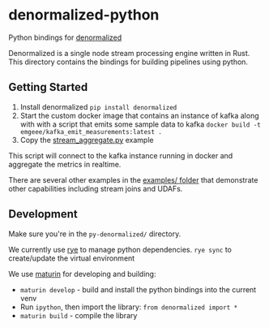 denormalized-python
===

Python bindings for [denormalized](https://github.com/probably-nothing-labs/denormalized)

Denormalized is a single node stream processing engine written in Rust. This directory contains the bindings for building pipelines using python.

## Getting Started

1. Install denormalized `pip install denormalized`
2. Start the custom docker image that contains an instance of kafka along with with a script that emits some sample data to kafka `docker build -t emgeee/kafka_emit_measurements:latest .`
3. Copy the [stream_aggregate.py](python/examples/stream_aggregate.py) example

This script will connect to the kafka instance running in docker and aggregate the metrics in realtime.

There are several other examples in the [examples/ folder](python/examples/) that demonstrate other capabilities including stream joins and UDAFs.


## Development

Make sure you're in the `py-denormalized/` directory.

We currently use [rye](https://rye.astral.sh/) to manage python dependencies.
`rye sync` to create/update the virtual environment

We use [maturin](https://www.maturin.rs/) for developing and building:
- `maturin develop` - build and install the python bindings into the current venv
- Run `ipython`, then import the library: `from denormalized import *`
- `maturin build` - compile the library

